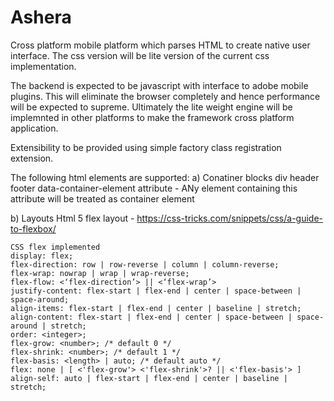 # Ashera
Cross platform mobile platform which parses HTML to create native user interface. The css version will be lite version of the current css implementation. 

The backend is expected to be javascript with interface to adobe mobile plugins. This will eliminate the browser completely and hence performance will be expected to supreme. Ultimately the lite weight engine will be implemnted in other platforms to make the framework cross platform application.

Extensibility to be provided using simple factory class registration extension.

The following html elements are supported:
a)  Conatiner blocks 
    div
    header
    footer
    data-container-element attribute - ANy element containing this attribute will be treated as container element

b) Layouts
    Html 5 flex layout - https://css-tricks.com/snippets/css/a-guide-to-flexbox/
    
    CSS flex implemented
    display: flex;
    flex-direction: row | row-reverse | column | column-reverse;
    flex-wrap: nowrap | wrap | wrap-reverse;
    flex-flow: <‘flex-direction’> || <‘flex-wrap’>
    justify-content: flex-start | flex-end | center | space-between | space-around;
    align-items: flex-start | flex-end | center | baseline | stretch;
    align-content: flex-start | flex-end | center | space-between | space-around | stretch;
    order: <integer>;
    flex-grow: <number>; /* default 0 */
    flex-shrink: <number>; /* default 1 */
    flex-basis: <length> | auto; /* default auto */
    flex: none | [ <'flex-grow'> <'flex-shrink'>? || <'flex-basis'> ]
    align-self: auto | flex-start | flex-end | center | baseline | stretch;








